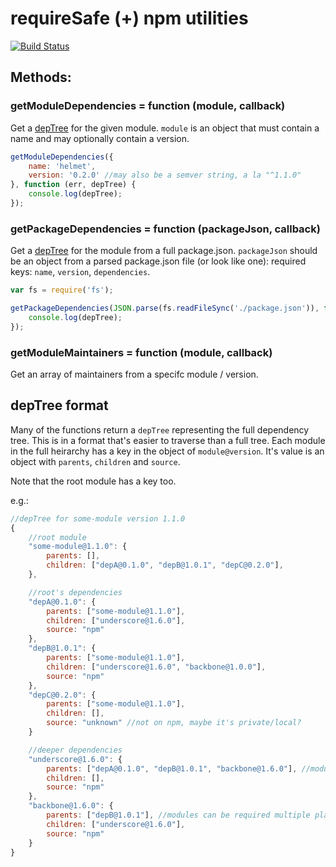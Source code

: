 # requireSafe (+) npm utilities

[![Build Status](https://magnum.travis-ci.com/requiresafe/npm-utils.svg?token=y6kXcG28kZTEjJL8fnHQ)](https://magnum.travis-ci.com/requiresafe/npm-utils)

## Methods:

### getModuleDependencies = function (module, callback)

Get a [depTree](#deptree-format) for the given module. `module` is an object that must contain a name and may optionally contain a version.

```js
getModuleDependencies({
    name: 'helmet',
    version: '0.2.0' //may also be a semver string, a la "^1.1.0"
}, function (err, depTree) {
    console.log(depTree);
});
```

### getPackageDependencies = function (packageJson, callback)

Get a [depTree](#deptree-format) for the module from a full package.json. `packageJson` should be an object from a parsed package.json file (or look like one): required keys: `name`, `version`, `dependencies`.

```js
var fs = require('fs');

getPackageDependencies(JSON.parse(fs.readFileSync('./package.json')), function (err, depTree) {
    console.log(depTree);
});
```

### getModuleMaintainers = function (module, callback)

Get an array of maintainers from a specifc module / version.

## depTree format

Many of the functions return a `depTree` representing the full dependency tree. This is in a format that's easier to traverse than a full tree. Each module in the full heirarchy has a key in the object of `module@version`. It's value is an object with `parents`, `children` and `source`.

Note that the root module has a key too.

e.g.:

```js
//depTree for some-module version 1.1.0
{
    //root module
    "some-module@1.1.0": {
        parents: [],
        children: ["depA@0.1.0", "depB@1.0.1", "depC@0.2.0"],
    },

    //root's dependencies
    "depA@0.1.0": {
        parents: ["some-module@1.1.0"],
        children: ["underscore@1.6.0"],
        source: "npm"
    },
    "depB@1.0.1": {
        parents: ["some-module@1.1.0"],
        children: ["underscore@1.6.0", "backbone@1.0.0"],
        source: "npm"
    },
    "depC@0.2.0": {
        parents: ["some-module@1.1.0"],
        children: [],
        source: "unknown" //not on npm, maybe it's private/local?
    }

    //deeper dependencies
    "underscore@1.6.0": {
        parents: ["depA@0.1.0", "depB@1.0.1", "backbone@1.6.0"], //modules can be required multiple places in the tree
        children: [],
        source: "npm"
    },
    "backbone@1.6.0": {
        parents: ["depB@1.0.1"], //modules can be required multiple places in the tree
        children: ["underscore@1.6.0"],
        source: "npm"
    }
}
```
